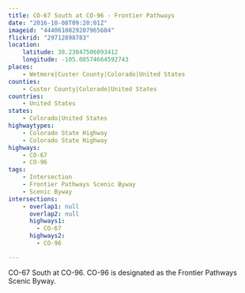 ```yaml
---
title: CO-67 South at CO-96 - Frontier Pathways
date: "2016-10-08T09:20:01Z"
imageid: "4440610829207965604"
flickrid: "29712898783"
location:
    latitude: 38.23847506093412
    longitude: -105.08574664592743
places:
    - Wetmore|Custer County|Colorado|United States
counties:
    - Custer County|Colorado|United States
countries:
    - United States
states:
    - Colorado|United States
highwaytypes:
    - Colorado State Highway
    - Colorado State Highway
highways:
    - CO-67
    - CO-96
tags:
    - Intersection
    - Frontier Pathways Scenic Byway
    - Scenic Byway
intersections:
    - overlap1: null
      overlap2: null
      highways1:
        - CO-67
      highways2:
        - CO-96

---
```

CO-67 South at CO-96.  CO-96 is designated as the Frontier Pathways Scenic Byway.